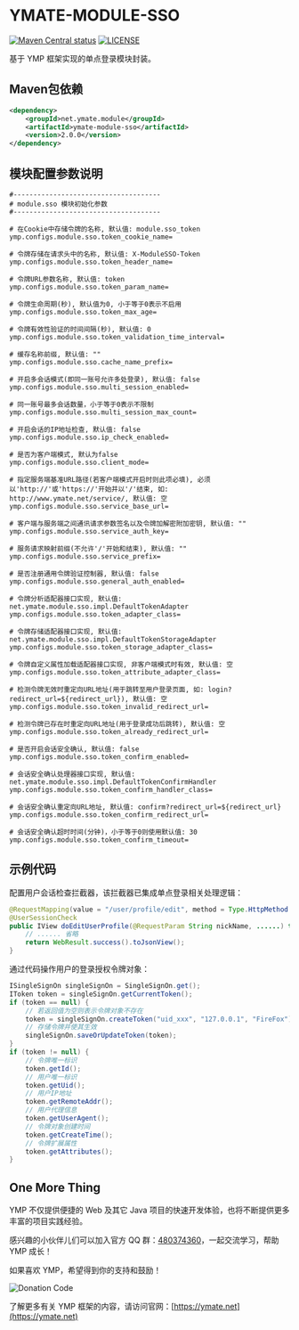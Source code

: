 # YMATE-MODULE-SSO

[![Maven Central status](https://img.shields.io/maven-central/v/net.ymate.module/ymate-module-sso.svg)](https://search.maven.org/artifact/net.ymate.module/ymate-module-sso)
[![LICENSE](https://img.shields.io/github/license/suninformation/ymate-module-sso.svg)](https://gitee.com/suninformation/ymate-module-sso/blob/master/LICENSE)

基于 YMP 框架实现的单点登录模块封装。



## Maven包依赖

```xml
<dependency>
    <groupId>net.ymate.module</groupId>
    <artifactId>ymate-module-sso</artifactId>
    <version>2.0.0</version>
</dependency>
```



## 模块配置参数说明

```properties
#-------------------------------------
# module.sso 模块初始化参数
#-------------------------------------

# 在Cookie中存储令牌的名称, 默认值: module.sso_token
ymp.configs.module.sso.token_cookie_name=

# 令牌存储在请求头中的名称, 默认值: X-ModuleSSO-Token
ymp.configs.module.sso.token_header_name=

# 令牌URL参数名称, 默认值: token
ymp.configs.module.sso.token_param_name=

# 令牌生命周期(秒), 默认值为0, 小于等于0表示不启用
ymp.configs.module.sso.token_max_age=

# 令牌有效性验证的时间间隔(秒), 默认值: 0
ymp.configs.module.sso.token_validation_time_interval=

# 缓存名称前缀, 默认值: ""
ymp.configs.module.sso.cache_name_prefix=

# 开启多会话模式(即同一账号允许多处登录), 默认值: false
ymp.configs.module.sso.multi_session_enabled=

# 同一账号最多会话数量，小于等于0表示不限制
ymp.configs.module.sso.multi_session_max_count=

# 开启会话的IP地址检查, 默认值: false
ymp.configs.module.sso.ip_check_enabled=

# 是否为客户端模式, 默认为false
ymp.configs.module.sso.client_mode=

# 指定服务端基准URL路径(若客户端模式开启时则此项必填), 必须以'http://'或'https://'开始并以'/'结束, 如: http://www.ymate.net/service/, 默认值: 空
ymp.configs.module.sso.service_base_url=

# 客户端与服务端之间通讯请求参数签名以及令牌加解密附加密钥, 默认值: ""
ymp.configs.module.sso.service_auth_key=

# 服务请求映射前缀(不允许'/'开始和结束), 默认值: ""
ymp.configs.module.sso.service_prefix=

# 是否注册通用令牌验证控制器, 默认值: false
ymp.configs.module.sso.general_auth_enabled=

# 令牌分析适配器接口实现, 默认值: net.ymate.module.sso.impl.DefaultTokenAdapter
ymp.configs.module.sso.token_adapter_class=

# 令牌存储适配器接口实现, 默认值: net.ymate.module.sso.impl.DefaultTokenStorageAdapter
ymp.configs.module.sso.token_storage_adapter_class=

# 令牌自定义属性加载适配器接口实现, 非客户端模式时有效, 默认值: 空
ymp.configs.module.sso.token_attribute_adapter_class=

# 检测令牌无效时重定向URL地址(用于跳转至用户登录页面, 如: login?redirect_url=${redirect_url}), 默认值: 空
ymp.configs.module.sso.token_invalid_redirect_url=

# 检测令牌已存在时重定向URL地址(用于登录成功后跳转), 默认值: 空
ymp.configs.module.sso.token_already_redirect_url=

# 是否开启会话安全确认, 默认值: false
ymp.configs.module.sso.token_confirm_enabled=

# 会话安全确认处理器接口实现, 默认值: net.ymate.module.sso.impl.DefaultTokenConfirmHandler
ymp.configs.module.sso.token_confirm_handler_class=

# 会话安全确认重定向URL地址, 默认值: confirm?redirect_url=${redirect_url}
ymp.configs.module.sso.token_confirm_redirect_url=

# 会话安全确认超时时间(分钟)，小于等于0则使用默认值: 30
ymp.configs.module.sso.token_confirm_timeout=
```



## 示例代码

配置用户会话检查拦截器，该拦截器已集成单点登录相关处理逻辑：

```java
@RequestMapping(value = "/user/profile/edit", method = Type.HttpMethod.POST)
@UserSessionCheck
public IView doEditUserProfile(@RequestParam String nickName, ......) throws Exception {
    // ...... 省略
    return WebResult.success().toJsonView();
}
```

通过代码操作用户的登录授权令牌对象：

```java
ISingleSignOn singleSignOn = SingleSignOn.get();
IToken token = singleSignOn.getCurrentToken();
if (token == null) {
    // 若返回值为空则表示令牌对象不存在
    token = singleSignOn.createToken("uid_xxx", "127.0.0.1", "FireFox");
    // 存储令牌并使其生效
    singleSignOn.saveOrUpdateToken(token);
}
if (token != null) {
    // 令牌唯一标识
    token.getId();
    // 用户唯一标识
    token.getUid();
    // 用户IP地址
    token.getRemoteAddr();
    // 用户代理信息
    token.getUserAgent();
    // 令牌对象创建时间
    token.getCreateTime();
    // 令牌扩展属性
    token.getAttributes();
}
```



## One More Thing

YMP 不仅提供便捷的 Web 及其它 Java 项目的快速开发体验，也将不断提供更多丰富的项目实践经验。

感兴趣的小伙伴儿们可以加入官方 QQ 群：[480374360](https://qm.qq.com/cgi-bin/qm/qr?k=3KSXbRoridGeFxTVA8HZzyhwU_btZQJ2)，一起交流学习，帮助 YMP 成长！

如果喜欢 YMP，希望得到你的支持和鼓励！

![Donation Code](https://ymate.net/img/donation_code.png)

了解更多有关 YMP 框架的内容，请访问官网：[https://ymate.net](https://ymate.net)